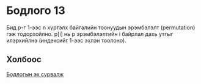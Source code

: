 # Бодлого 13
Бид p-г 1-ээс n хүртэлх байгалийн тоонуудын эрэмбэлэлт (permutation) гэж тодорхойлно. p[i] нь p эрэмбэлэлтийн i байрлал дахь утгыг илэрхийлнэ (индексийг 1-ээс эхлэн тоолоно).

## Холбоос
[Бодлогын эх сурвалж](https://www.hackerrank.com/challenges/absolute-permutation/problem?isFullScreen=true)